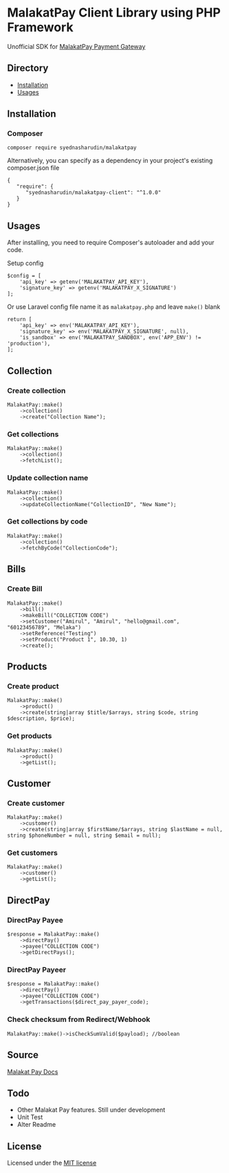 # MalakatPay Client Library using PHP Framework

Unofficial SDK for [MalakatPay Payment Gateway](https://www.malakatpay.com/) 

## Directory
* [Installation](#installation)
* [Usages](#usages)

## Installation

### Composer
```
composer require syednasharudin/malakatpay
```
Alternatively, you can specify as a dependency in your project's existing composer.json file
```
{
   "require": {
      "syednasharudin/malakatpay-client": "^1.0.0"
   }
}
```


## Usages
After installing, you need to require Composer's autoloader and add your code.

Setup config
```$xslt
$config = [
    'api_key' => getenv('MALAKATPAY_API_KEY'),
    'signature_key' => getenv('MALAKATPAY_X_SIGNATURE')
];
```

Or use Laravel config file name it as `malakatpay.php` and leave `make()` blank
```
return [
    'api_key' => env('MALAKATPAY_API_KEY'),
    'signature_key' => env('MALAKATPAY_X_SIGNATURE', null),
    'is_sandbox' => env('MALAKATPAY_SANDBOX', env('APP_ENV') != 'production'),
];

```

## Collection

### Create collection
```$xslt
MalakatPay::make()
    ->collection()
    ->create("Collection Name");
```

### Get collections
```$xslt
MalakatPay::make()
    ->collection()
    ->fetchList(); 
```

### Update collection name
```$xslt
MalakatPay::make()
    ->collection()
    ->updateCollectionName("CollectionID", "New Name"); 
```

### Get collections by code
```$xslt
MalakatPay::make()
    ->collection()
    ->fetchByCode("CollectionCode"); 
```


## Bills

### Create Bill
```$xslt
MalakatPay::make()
    ->bill()
    ->makeBill("COLLECTION CODE")
    ->setCustomer("Amirul", "Amirul", "hello@gmail.com", "60123456789", "Melaka")
    ->setReference("Testing")
    ->setProduct("Product 1", 10.30, 1)
    ->create();
```

## Products

### Create product
```$xslt
MalakatPay::make()
    ->product()
    ->create(string|array $title/$arrays, string $code, string $description, $price);
```

### Get products
```$xslt
MalakatPay::make()
    ->product()
    ->getList();
```

## Customer

### Create customer
```$xslt
MalakatPay::make()
    ->customer()
    ->create(string|array $firstName/$arrays, string $lastName = null, string $phoneNumber = null, string $email = null);
```

### Get customers
```$xslt
MalakatPay::make()
    ->customer()
    ->getList();
```

## DirectPay

### DirectPay Payee
```
$response = MalakatPay::make()
    ->directPay()
    ->payee("COLLECTION CODE")
    ->getDirectPays();

```

### DirectPay Payeer
```
$response = MalakatPay::make()
    ->directPay()
    ->payee("COLLECTION CODE")
    ->getTransactions($direct_pay_payer_code);

```

### Check checksum from Redirect/Webhook
```$xslt
MalakatPay::make()->isCheckSumValid($payload); //boolean
```

## Source
[Malakat Pay Docs](https://stg-console-api.malakatpay.com/docs/2.0/collection)

## Todo
- Other Malakat Pay features. Still under development
- Unit Test 
- Alter Readme

## License
Licensed under the [MIT license](http://opensource.org/licenses/MIT)  
